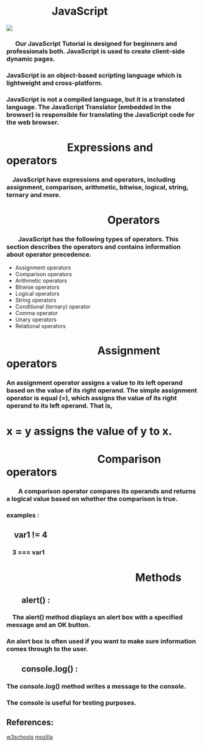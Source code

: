 
# &nbsp;&nbsp; &nbsp;&nbsp; &nbsp;&nbsp; &nbsp;&nbsp; &nbsp;&nbsp; &nbsp;&nbsp; JavaScript 


![](https://4.bp.blogspot.com/-PQHNOWFNS9o/XAkNsyPerCI/AAAAAAAALks/ONXxkKH3lRwskA3cfiqPa-cGKlt8u-l6wCLcBGAs/s1600/javascript.jpg)



### &nbsp;&nbsp; &nbsp;&nbsp; Our JavaScript Tutorial is designed for beginners and professionals both. JavaScript is used to create client-side dynamic pages.
### JavaScript is an object-based scripting language which is lightweight and cross-platform.
### JavaScript is not a compiled language, but it is a translated language. The JavaScript Translator (embedded in the browser) is responsible for translating the JavaScript code for the web browser.


# &nbsp; &nbsp; &nbsp; &nbsp; &nbsp; &nbsp; &nbsp; &nbsp; &nbsp; &nbsp; &nbsp; &nbsp; Expressions and operators

### &nbsp; &nbsp; JavaScript have  expressions and operators, including assignment, comparison, arithmetic, bitwise, logical, string, ternary and more.

# &nbsp; &nbsp; &nbsp; &nbsp; &nbsp; &nbsp; &nbsp; &nbsp; &nbsp; &nbsp; &nbsp; &nbsp; &nbsp; &nbsp; &nbsp; &nbsp; &nbsp; &nbsp; &nbsp; &nbsp; Operators 
### &nbsp; &nbsp; &nbsp; &nbsp; JavaScript has the following types of operators. This section describes the operators and contains information about operator precedence.

- Assignment operators
- Comparison operators
- Arithmetic operators
- Bitwise operators
- Logical operators
- String operators
- Conditional (ternary) operator
- Comma operator
- Unary operators
- Relational operators


# &nbsp; &nbsp; &nbsp; &nbsp; &nbsp; &nbsp; &nbsp; &nbsp; &nbsp; &nbsp; &nbsp; &nbsp; &nbsp; &nbsp; &nbsp; &nbsp; &nbsp; &nbsp;  Assignment operators
### An assignment operator assigns a value to its left operand based on the value of its right operand. The simple assignment operator is equal (=),  which assigns the value of its right operand to its left operand. That is,
# x = y assigns the value of y to x.

# &nbsp; &nbsp; &nbsp; &nbsp; &nbsp; &nbsp; &nbsp; &nbsp; &nbsp; &nbsp; &nbsp; &nbsp; &nbsp; &nbsp; &nbsp; &nbsp; &nbsp; &nbsp;  Comparison operators

### &nbsp; &nbsp; &nbsp; &nbsp; A comparison operator compares its operands and returns a logical value based on whether the comparison is true. 
 ### examples :
 
 ## &nbsp; &nbsp;  var1 != 4
 ### &nbsp; &nbsp; 3 === var1
  # &nbsp; &nbsp; &nbsp; &nbsp; &nbsp; &nbsp; &nbsp; &nbsp; &nbsp; &nbsp; &nbsp; &nbsp;&nbsp; &nbsp;&nbsp; &nbsp;&nbsp; &nbsp; &nbsp; &nbsp; &nbsp; &nbsp; &nbsp; &nbsp;&nbsp; &nbsp;&nbsp; &nbsp; Methods 
  ## &nbsp; &nbsp; &nbsp; &nbsp; alert() :
 ### &nbsp; &nbsp; The alert() method displays an alert box with a specified message and an OK button.

 ###  An alert box is often used if you want to make sure information comes through to the user.

## &nbsp; &nbsp; &nbsp; &nbsp;  console.log() : 

### The console.log() method writes a message to the console.

### The console is useful for testing purposes.

## References:
[w3schools](https://www.w3schools.com/)
[mozilla](https://developer.mozilla.org/en-US/docs/Web/JavaScript/Guide/Expressions_and_Operators)
